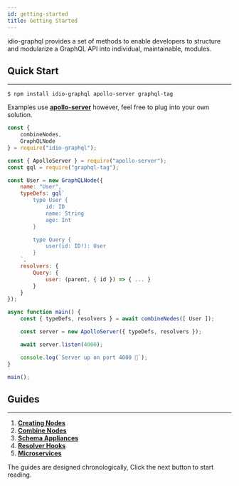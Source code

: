 ```yaml
---
id: getting-started
title: Getting Started
---
```



idio-graphql provides a set of methods to enable developers to structure and modularize a GraphQL API into individual, maintainable, modules.

## Quick Start

---

`$ npm install idio-graphql apollo-server graphql-tag`

Examples use **[apollo-server](https://www.npmjs.com/package/apollo-server)** however, feel free to plug into your own solution. 

```javascript
const {
    combineNodes,
    GraphQLNode
} = require("idio-graphql");

const { ApolloServer } = require("apollo-server");
const gql = require("graphql-tag");

const User = new GraphQLNode({
    name: "User",
    typeDefs: gql`
        type User {
            id: ID
            name: String
            age: Int
        }

        type Query {
            user(id: ID!): User
        }
    `,
    resolvers: {
        Query: {
            user: (parent, { id }) => { ... }
        }
    }
});

async function main() {
    const { typeDefs, resolvers } = await combineNodes([ User ]);

    const server = new ApolloServer({ typeDefs, resolvers });

    await server.listen(4000);

    console.log(`Server up on port 4000 🚀`);
}

main();

```

## Guides

---

1. [**Creating Nodes**](creating-nodes)
2. [**Combine Nodes**](combine-nodes-guide)
4. [**Schema Appliances**](schema-appliances)
4. [**Resolver Hooks**](resolver-hooks)
3. [**Microservices**](microservices)

The guides are designed chronologically, Click the next button to start reading.